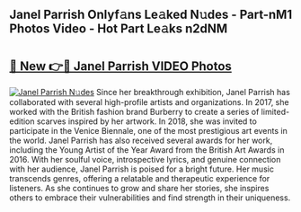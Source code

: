 ## Janel Parrish Onlyf𝚊ns Le𝚊ked N𝚞des - Part-nM1 Photos Video - Hot Part Le𝚊ks n2dNM

# <h2><a href="http://ab18831.deff.icu/?id=Janel+Parrish">🔗 New 👉🔴 Janel Parrish VIDEO Photos</a></h2>

[![Janel Parrish N𝚞des](https://i.imgur.com/rIISA9y.gif)](http://ab18831.deff.icu/?id=Janel+Parrish)
Since her breakthrough exhibition, Janel Parrish has collaborated with several high-profile artists and organizations. In 2017, she worked with the British fashion brand Burberry to create a series of limited-edition scarves inspired by her artwork. In 2018, she was invited to participate in the Venice Biennale, one of the most prestigious art events in the world. Janel Parrish has also received several awards for her work, including the Young Artist of the Year Award from the British Art Awards in 2016. With her soulful voice, introspective lyrics, and genuine connection with her audience, Janel Parrish is poised for a bright future. Her music transcends genres, offering a relatable and therapeutic experience for listeners. As she continues to grow and share her stories, she inspires others to embrace their vulnerabilities and find strength in their uniqueness.
